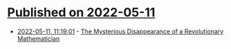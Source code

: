 # [Published on 2022-05-11](index.md)

* [2022-05-11, 11:19:01](https://news.ycombinator.com/item?id=31338304) - [The Mysterious Disappearance of a Revolutionary Mathematician](https://www.newyorker.com/magazine/2022/05/16/the-mysterious-disappearance-of-a-revolutionary-mathematician)
